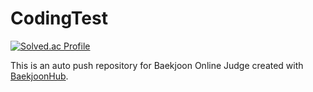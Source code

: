 # CodingTest
[![Solved.ac Profile](http://mazassumnida.wtf/api/v2/generate_badge?boj=jaeseon510)](https://solved.ac/jaeseon510)

This is an auto push repository for Baekjoon Online Judge created with [BaekjoonHub](https://github.com/BaekjoonHub/BaekjoonHub).
